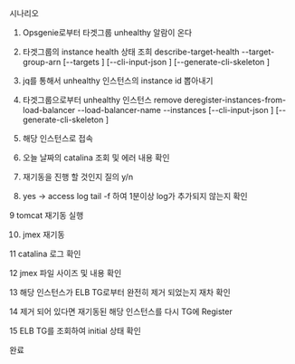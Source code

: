 시나리오

1. Opsgenie로부터 타겟그룹 unhealthy 알람이 온다

2. 타겟그룹의 instance health 상태 조희
    describe-target-health
    --target-group-arn <value>
    [--targets <value>]
    [--cli-input-json <value>]
    [--generate-cli-skeleton <value>]

3. jq를 통해서 unhealthy 인스턴스의 instance id 뽑아내기

4. 타겟그룹으로부터 unhealthy 인스턴스 remove
    deregister-instances-from-load-balancer
    --load-balancer-name <value>
    --instances <value>
    [--cli-input-json <value>]
    [--generate-cli-skeleton <value>]

5. 해당 인스턴스로 접속

6. 오늘 날짜의 catalina 조회 및 에러 내용 확인

7. 재기동을 진행 할 것인지 질의 y/n

8. yes -> access log tail -f 하여 1분이상 log가 추가되지 않는지 확인

9 tomcat 재기동 실행

10. jmex 재기동

11 catalina 로그 확인

12 jmex 파일 사이즈 및 내용 확인

13 해당 인스턴스가 ELB TG로부터 완전히 제거 되었는지 재차 확인 

14 제거 되어 있다면 재기동된 해당 인스턴스를 다시 TG에 Register

15 ELB TG를 조회하여 initial 상태 확인

완료